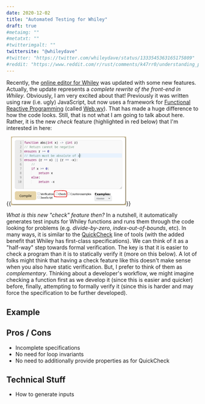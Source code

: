 ```yaml
---
date: 2020-12-02
title: "Automated Testing for Whiley"
draft: true
#metaimg: ""
#metatxt: ""
#twitterimgalt: ""
twittersite: "@whileydave"
#twitter: "https://twitter.com/whileydave/status/1333545363165175809"
#reddit: "https://www.reddit.com/r/rust/comments/k47rr0/understanding_partial_moves_in_rust/"
---
```


Recently, the [online editor for Whiley](http://whileylabs.com) was updated with some new features.  Actually, the update represents a _complete rewrite of the front-end in Whiley_.  Obviously, I am very excited about that!  Previously it was written using raw (i.e. ugly) JavaScript, but now uses a framework for [Functional Reactive Programming](https://www.youtube.com/watch?v=yYGEcyCHiZk) (called [Web.wy](https://github.com/DavePearce/Web.wy)).  That has made a huge difference to how the code looks.  Still, that is not what I am going to talk about here.  Rather, it is the new _check_ feature (highlighted in red below) that I'm interested in here:

{{<img class="text-center" link="http://whileylabs.com" src="/images/2020/AutomatedTesting_WhileyLabs.png" width="60%" alt="Illustrating a screenshot of whileylabs.com with the check option highlighted.">}}

_What is this new "check" feature then?_ In a nutshell, it automatically generates test inputs for Whiley functions and runs them through the code looking for problems (e.g. _divide-by-zero_, _index-out-of-bounds_, etc).  In many ways, it is similar to the [QuickCheck](https://en.wikipedia.org/wiki/QuickCheck) line of tools (with the added benefit that Whiley has first-class specifications).  We can think of it as a "half-way" step towards formal verification.  The key is that it is easier to check a program than it is to statically verify it (more on this below).  A lot of folks might think that having a check feature like this doesn't make sense when you also have static verification.  But, I prefer to think of them as _complementary_.  Thinking about a developer's workflow, we might imagine checking a function first as we develop it (since this is easier and quicker) before, finally, attempting to formally verify it (since this is harder and may force the specification to be further developed).  

## Example

## Pros / Cons

   * Incomplete specifications
   * No need for loop invariants
   * No need to additionally provide properties as for QuickCheck

## Technical Stuff

   * How to generate inputs
